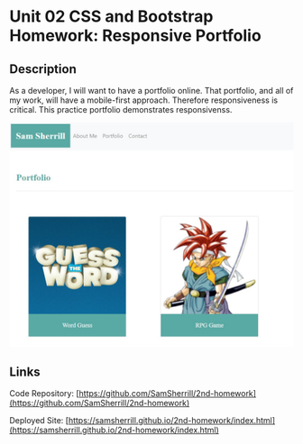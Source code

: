 # Unit 02 CSS and Bootstrap Homework: Responsive Portfolio

## Description

As a developer, I will want to have a portfolio online. That portfolio, and all of my work, will have a mobile-first approach. Therefore responsiveness is critical. This practice portfolio demonstrates responsivenss.

![app-preview](./Images/my-screenshots/portfolio-preview.jpg)

## Links

Code Repository:  [https://github.com/SamSherrill/2nd-homework](https://github.com/SamSherrill/2nd-homework)

Deployed Site:  [https://samsherrill.github.io/2nd-homework/index.html](https://samsherrill.github.io/2nd-homework/index.html)